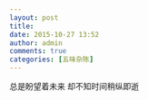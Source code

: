 ```yaml
---
layout: post
title: 
date: 2015-10-27 13:52
author: admin
comments: true
categories: [五味杂陈]
---
```

总是盼望着未来 却不知时间稍纵即逝
